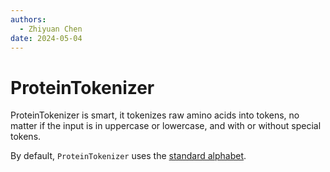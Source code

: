 ```yaml
---
authors:
  - Zhiyuan Chen
date: 2024-05-04
---
```


# ProteinTokenizer

ProteinTokenizer is smart, it tokenizes raw amino acids into tokens, no matter if the input is in uppercase or lowercase, and with or without special tokens.

By default, `ProteinTokenizer` uses the [standard alphabet](alphabet#standard-alphabet).
